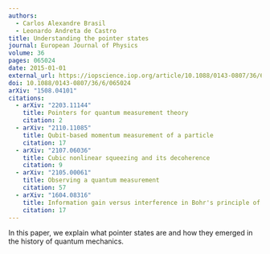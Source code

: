 ```yaml
---
authors:
  - Carlos Alexandre Brasil
  - Leonardo Andreta de Castro
title: Understanding the pointer states
journal: European Journal of Physics
volume: 36
pages: 065024
date: 2015-01-01
external_url: https://iopscience.iop.org/article/10.1088/0143-0807/36/6/065024
doi: 10.1088/0143-0807/36/6/065024
arXiv: "1508.04101"
citations:
  - arXiv: "2203.11144"
    title: Pointers for quantum measurement theory
    citation: 2
  - arXiv: "2110.11085"
    title: Qubit-based momentum measurement of a particle
    citation: 17
  - arXiv: "2107.06036"
    title: Cubic nonlinear squeezing and its decoherence
    citation: 9
  - arXiv: "2105.00061"
    title: Observing a quantum measurement
    citation: 57
  - arXiv: "1604.08316"
    title: Information gain versus interference in Bohr's principle of complementarity
    citation: 17
---
```

In this paper, we explain what pointer states are and how they emerged in the
history of quantum mechanics.
